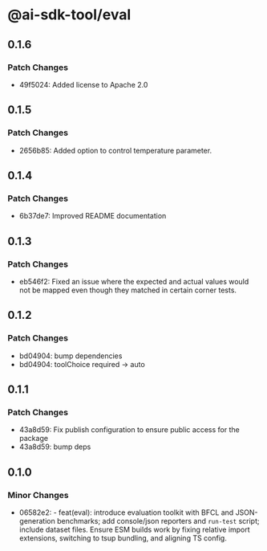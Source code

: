 # @ai-sdk-tool/eval

## 0.1.6

### Patch Changes

- 49f5024: Added license to Apache 2.0

## 0.1.5

### Patch Changes

- 2656b85: Added option to control temperature parameter.

## 0.1.4

### Patch Changes

- 6b37de7: Improved README documentation

## 0.1.3

### Patch Changes

- eb546f2: Fixed an issue where the expected and actual values ​​would not be mapped even though they matched in certain corner tests.

## 0.1.2

### Patch Changes

- bd04904: bump dependencies
- bd04904: toolChoice required -> auto

## 0.1.1

### Patch Changes

- 43a8d59: Fix publish configuration to ensure public access for the package
- 43a8d59: bump deps

## 0.1.0

### Minor Changes

- 06582e2: - feat(eval): introduce evaluation toolkit with BFCL and JSON-generation benchmarks; add console/json reporters and `run-test` script; include dataset files. Ensure ESM builds work by fixing relative import extensions, switching to tsup bundling, and aligning TS config.
